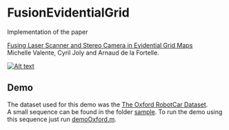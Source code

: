 # FusionEvidentialGrid
Implementation of the paper

[Fusing Laser Scanner and Stereo Camera in Evidential Grid Maps](https://arxiv.org/abs/1805.10046)  
Michelle Valente, Cyril Joly and Arnaud de la Fortelle.

[![Alt text](https://img.youtube.com/vi/SJUQO05Cu90/0.jpg)](https://www.youtube.com/watch?v=SJUQO05Cu90)


## Demo 
The dataset used for this demo was the [The Oxford RobotCar Dataset](http://robotcar-dataset.robots.ox.ac.uk/).  
A small sequence can be found in the folder [sample](https://github.com/michellevalente/FusionEvidentialGrid/tree/master/sample). To run the demo using this sequence just run [demoOxford.m](https://github.com/michellevalente/FusionEvidentialGrid/blob/master/src/demoOxford.m).
